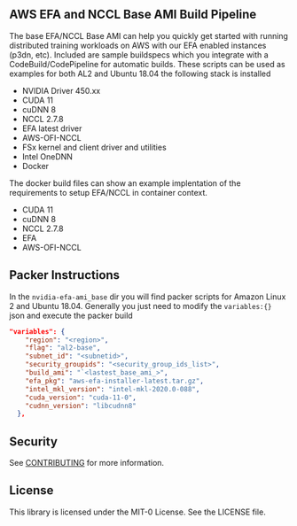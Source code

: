 ## AWS EFA and NCCL Base AMI Build Pipeline
The base EFA/NCCL Base AMI can help you quickly get started with running distributed training workloads on AWS with our EFA enabled instances (p3dn, etc).
Included are sample buildspecs which you integrate with a CodeBuild/CodePipeline for automatic builds.
These scripts can be used as examples for both AL2 and Ubuntu 18.04 the following stack is installed 

- NVIDIA Driver 450.xx
- CUDA 11
- cuDNN 8
- NCCL 2.7.8
- EFA latest driver
- AWS-OFI-NCCL 
- FSx kernel and client driver and utilities
- Intel OneDNN
- Docker

The docker build files can show an example implentation of the requirements to setup EFA/NCCL in container context.

- CUDA 11
- cuDNN 8
- NCCL 2.7.8
- EFA
- AWS-OFI-NCCL

## Packer Instructions
In the `nvidia-efa-ami_base` dir you will find packer scripts for Amazon Linux 2 and Ubuntu 18.04. Generally you just need to modify the `variables:{}` json and execute the packer build
````json
"variables": {
    "region": "<region>",
    "flag": "al2-base",
    "subnet_id": "<subnetid>",
    "security_groupids": "<security_group_ids_list>",
    "build_ami": "`<lastest_base_ami_>",
    "efa_pkg": "aws-efa-installer-latest.tar.gz",
    "intel_mkl_version": "intel-mkl-2020.0-088",
    "cuda_version": "cuda-11-0",
    "cudnn_version": "libcudnn8"
  },
````  

## Security

See [CONTRIBUTING](CONTRIBUTING.md#security-issue-notifications) for more information.

## License

This library is licensed under the MIT-0 License. See the LICENSE file.

